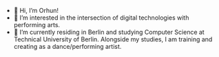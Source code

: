 - 👋 Hi, I’m Orhun!
- 👀 I’m interested in the intersection of digital technologies with performing arts.
- 🌱 I’m currently residing in Berlin and studying Computer Science at Technical University of Berlin. Alongside my studies, I am training and creating as a dance/performing artist.

